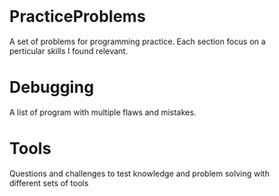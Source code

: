 # PracticeProblems
A set of problems for programming practice. Each section focus on a perticular skills I found relevant.


# Debugging

A list of program with multiple flaws and mistakes.

# Tools

Questions and challenges to test knowledge and problem solving with different sets of tools



